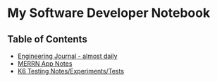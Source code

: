 # My Software Developer Notebook


## Table of Contents
- [Engineering Journal - almost daily](https://github.com/mdcoxe/dev-notebook/blob/main/Tracker.md)
- [MERRN App Notes](https://github.com/mdcoxe/dev-notebook/blob/main/MERRNN-APP_Notes.md)
- [K6 Testing Notes/Experiments/Tests](https://github.com/mdcoxe/dev-notebook/blob/main/K6-Testing.md)
